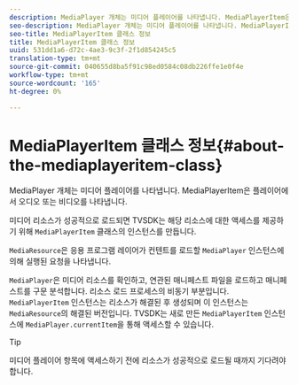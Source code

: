 ```yaml
---
description: MediaPlayer 개체는 미디어 플레이어를 나타냅니다. MediaPlayerItem은 플레이어에서 오디오 또는 비디오를 나타냅니다.
seo-description: MediaPlayer 개체는 미디어 플레이어를 나타냅니다. MediaPlayerItem은 플레이어에서 오디오 또는 비디오를 나타냅니다.
seo-title: MediaPlayerItem 클래스 정보
title: MediaPlayerItem 클래스 정보
uuid: 531dd1a6-d72c-4ae3-9c3f-2f1d854245c5
translation-type: tm+mt
source-git-commit: 040655d8ba5f91c98ed0584c08db226ffe1e0f4e
workflow-type: tm+mt
source-wordcount: '165'
ht-degree: 0%

---
```



# MediaPlayerItem 클래스 정보{#about-the-mediaplayeritem-class}

MediaPlayer 개체는 미디어 플레이어를 나타냅니다. MediaPlayerItem은 플레이어에서 오디오 또는 비디오를 나타냅니다.

<!--<a id="section_01BC89E5C5A94D0A95EF9D29FBCE758A"></a>-->

미디어 리소스가 성공적으로 로드되면 TVSDK는 해당 리소스에 대한 액세스를 제공하기 위해 `MediaPlayerItem` 클래스의 인스턴스를 만듭니다.

`MediaResource`은 응용 프로그램 레이어가 컨텐트를 로드할 `MediaPlayer` 인스턴스에 의해 실행된 요청을 나타냅니다.

`MediaPlayer`은 미디어 리소스를 확인하고, 연관된 매니페스트 파일을 로드하고 매니페스트를 구문 분석합니다. 리소스 로드 프로세스의 비동기 부분입니다. `MediaPlayerItem` 인스턴스는 리소스가 해결된 후 생성되며 이 인스턴스는 `MediaResource`의 해결된 버전입니다. TVSDK는 새로 만든 `MediaPlayerItem` 인스턴스에 `MediaPlayer.currentItem`을 통해 액세스할 수 있습니다.

>[!TIP]
>
>미디어 플레이어 항목에 액세스하기 전에 리소스가 성공적으로 로드될 때까지 기다려야 합니다.

